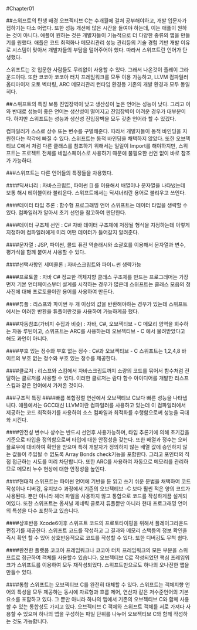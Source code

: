#Chapter01

##스위프트의 탄생 배경
오브젝티브 C는 수개월에 걸쳐 공부해야하고, 개발 입문자가 접하기는 다소 어렵다. 또한 성능 개선에 많은 시간을 들여야 하는데, 이는 애플이 원하는 것이 아니다. 애플이 원하는 것은 개발자들이 기능적으로 더 다양한 종류의 앱을 만들기를 원했다.
애플은 코드 최적화나 메모리관리 성능 관리등의 기술 경험 기반 개발 이유로 시스템이 맞아서 개발자들의 부담을 덜어주어야 했다. 따라서 스위프트란 언어가 탄생했다.

스위프트는 갓 입문한 사람들도 무리없이 사용할 수 있다. 그래서 나온것이 플레이 그라운드이다. 또한 코코아 코코아 터치 프레임워크를 모두 이용 가능하고, LLVM 컴파일러 옵티마이저 오토 벡터링, ARC 메모리관리 런타임 환경등 기존의 개발 환경과 모두 동일히다.

##스위프트의 특징
보통 진입장벽이 낮고 생산성이 높은 언어는 성능이 낮다. 그리고 이와 반대로 성능이 좋은 언어는 생산성이 떨어지고 진입장벽이 어려운 경우가 대부분이다. 하지만 스위프트는 성능과 생산성 진입장벽을 모두 갖춘 언어라 할 수 있겠다.

컴파일러가 스스로 상수 또는 변수를 구별해준다. 따라서 개발자들이 동적 바인딩을 지원한다는 착각에 빠질 수 있다. 스위프트는 동적 바인딩을 채택하지 않았다.
또한 오브젝티브 C에서 처럼 다른 클래스를 참조하기 위해서는 일일이 Import를 해야하지만, 스위프트는 프로젝트 전체를 네임스페이스로 사용하기 때문에 불필요한 선언 없이 바로 참조가 가능하다.

###스위프트는 다른 언어들의 특징들을 차용했다.

####딕셔너리 : 자바스크립트, 파이썬
[] 를 이용해서 배열이나 문자열을 나타냈는데 보통 해시 테이블이라 불리운다. 스위프트에서는 딕셔너리란 용어로 불리우고 쓰인다.

####데이터 타입 추론 : 함수형 프로그래밍 언어
스위프트는 데이터 타입을 생략할 수 있다. 컴파일러가 알아서 초기 선언을 참고하여 판단한다.

####데이터 구조체 선언 : C# 자바
데이터 구조체에 저장될 형식을 지정하는데 이렇게 지정하여 컴파일러에게 미리 어떤 데이터가 들어갈지 알려준다. 

####문자열 : JSP, 파이썬, 콜드 퓨전
역슬래시와 소괄호를 이용해서 문자열과 변수, 평가식을 함께 붙여서 사용할 수 있다.

####선택사항인 세미콜론 : 자바스크립트와 파이ㄴ썬
생략가능

####프로토콜 : 자바 C#
정교한 객체지향 클래스 구조체를 만드는 프로그래머는 가장 먼저 기본 언터페이스부터 설계를 시작하는 경우가 많은데 스위프트는 클래스 모음의 청사진에 대해 프로토콜이란 용어를 사용하여 만든다.

####튜플 : 리스프와 파이썬
두 개 이상의 값을 반환해야하는 경우가 있는데 스위프트에서는 이러한 반환을 튜플이란것을 사용하여 가능하게끔 했다.

####자동참조(가비지 수집과 비슷) : 자바, C#, 오브젝티브 - C
메모리 영역을 회수하는 자동 루틴이고, 스위프트는 ARC를 사용하는데 오브젝티브 - C 에서 물려받았다고 해도 과언이 아니다.

####부호 있는 정수와 부호 없는 정수 : C#과 오브젝티브 - C
스위프트는 1,2,4,8 바이트의 부호 없는 정수와 부호 있는 정수를 제공한다.

####클로저 : 리스프와 스킴에서 자바스크립트까지
소량의 코드를 묶어서 함수처럼 전달하는 클로저를 사용할 수 있다. 이러한 클로저는 람다 함수 아이디어를 개발한 리스프 스킴과 같은 언어에서 가져온 것이다.

###구조적 특징
####빠름
복합정렬 연산에서 오브젝티브 C보다 빠른 성능을 나타냅니다. 애플에서는 GCC대신 LLVM이란 컴파일러를 사용하고 있는데 이 컴파일러에서 제공하는 코드 최적화기를 사용하여 소스 컴파일과 최적화를 수행함으로써 성능을 극대화 시킨다.

####안전성
변수나 상수는 반드시 선언후 사용가능하며, 타입 추론기에 의해 초기값을 기준으로 타입을 정의함으로써 타입에 대한 안정성을 갖는다. 또한 배열과 정수는 오버플로우에 대비하여 확인을 받으며 특히 개발자가 정의하지 않는 배열 값에 승인하지 않는 값들이 주입될 수 없도록 Array Bonds check기능을 포함한다. 그리고 포인터의 직접 접근하는 시도를 미리 차단합니다. 또한 ARC를 사용하여 자동으로 메모리를 관리하므로 메모리 누수 현상에 대한 안정성을 높인다.

####현대적
스위프트는 파이썬 언어에 기반을 둔 읽고 쓰기 쉬운 문법을 채택하여 코드 작성이나 디버깅, 유지보수 과정에서 기존의 오브젝티브 -C 보다 훨씬 적은 양의 코드가 사용된다. 뿐만 아니라 헤더 파일을 사용하지 않고 통합으로 코드를 작성하게끔 설계되어있다.
또한 스위프트는 옵셔널 제네릭 클로저 튜플뿐만 아니라 현대 프로그래밍 언어의 특성을 다수 포함하고 있습니다.

####상호반응
Xcode6이후 스위프트 코드의 프로토타이핑을 위해서 플레이그라운드편집기를 제공한다. 스위프트 코드를 작성하고 그 결과와 메모리 스택등의 정보 확인을 즉시 확인 할 수 있어 상호반응적으로 코드를 작성할 수 있다.
또한 디버깅도 무척 쉽다.

####완전한 플랫폼
코코아 프레임워크나 코코아 터치 프레임워크의 모든 부분을 스위프트로 접근하여 객체를 사용할수 있습니다. 오브젝티브 C로 작성되었던 핵심 프레임워크가 스위프트를 이용하여 모두 재작성되었다. 스위프트만으로도 하나의 오나전한 앱을 만들수 있다.

####통합
스위프트는 오브젝티브 C를 완전히 대체할 수 있다. 스위프트는 객체지향 언어의 특성을 모두 제공하는 동시에 자료형과 흐름 제어, 연산자 같은 저수준언어의 기본 요소를 포함하고 있다. 그 뿐만 아니라 하나의 앱에서 기존의 오브젝티브 C와 함께 사용할 수 있는 통합성도 가지고 있다. 오브젝티브 C 객체와 스위프트 객체를 서로 가져다 사용할 수 있으며 하나의 앱을 구성하는 파일 단위를 나누어 오브젝티브 C와 함께 작성하는 것도 가능합니다.
